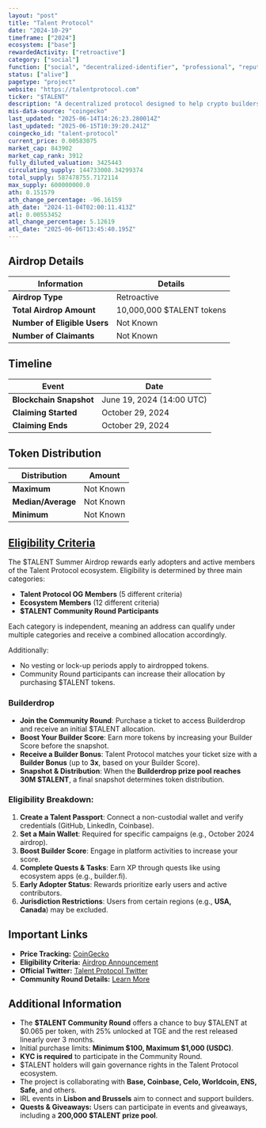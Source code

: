 ```yaml
---
layout: "post"
title: "Talent Protocol"
date: "2024-10-29"
timeframe: ["2024"]
ecosystem: ["base"]
rewardedActivity: ["retroactive"]
category: ["social"]
function: ["social", "decentralized-identifier", "professional", "reputation"]
status: ["alive"]
pagetype: "project"
website: "https://talentprotocol.com"
ticker: "$TALENT"
description: "A decentralized protocol designed to help crypto builders gain recognition and rewards based on verifiable reputation data."
mis-data-source: "coingecko"
last_updated: "2025-06-14T14:26:23.280014Z"
last_updated: "2025-06-15T10:39:20.241Z"
coingecko_id: "talent-protocol"
current_price: 0.00583075
market_cap: 843902
market_cap_rank: 3912
fully_diluted_valuation: 3425443
circulating_supply: 144733008.34299374
total_supply: 587478755.7172114
max_supply: 600000000.0
ath: 0.151579
ath_change_percentage: -96.16159
ath_date: "2024-11-04T02:00:11.413Z"
atl: 0.00553452
atl_change_percentage: 5.12619
atl_date: "2025-06-06T13:45:40.195Z"
---
```


## Airdrop Details

| Information                  | Details                   |
| ---------------------------- | ------------------------- |
| **Airdrop Type**             | Retroactive               |
| **Total Airdrop Amount**     | 10,000,000 $TALENT tokens |
| **Number of Eligible Users** | Not Known                 |
| **Number of Claimants**      | Not Known                 |

## Timeline

| Event                   | Date                      |
| ----------------------- | ------------------------- |
| **Blockchain Snapshot** | June 19, 2024 (14:00 UTC) |
| **Claiming Started**    | October 29, 2024          |
| **Claiming Ends**       | October 29, 2024          |

## Token Distribution

| Distribution       | Amount    |
| ------------------ | --------- |
| **Maximum**        | Not Known |
| **Median/Average** | Not Known |
| **Minimum**        | Not Known |

## [Eligibility Criteria](https://mirror.xyz/talentprotocol.eth/nmvM9HDRHuBox9nZh0RBREc-qA6BL1T6WWEdCrHTynQ)

The $TALENT Summer Airdrop rewards early adopters and active members of the Talent Protocol ecosystem. Eligibility is determined by three main categories:

- **Talent Protocol OG Members** (5 different criteria)
- **Ecosystem Members** (12 different criteria)
- **$TALENT Community Round Participants**

Each category is independent, meaning an address can qualify under multiple categories and receive a combined allocation accordingly.

Additionally:

- No vesting or lock-up periods apply to airdropped tokens.
- Community Round participants can increase their allocation by purchasing $TALENT tokens.

### Builderdrop

- **Join the Community Round**: Purchase a ticket to access Builderdrop and receive an initial $TALENT allocation.
- **Boost Your Builder Score**: Earn more tokens by increasing your Builder Score before the snapshot.
- **Receive a Builder Bonus**: Talent Protocol matches your ticket size with a **Builder Bonus** (up to **3x**, based on your Builder Score).
- **Snapshot & Distribution**: When the **Builderdrop prize pool reaches 30M $TALENT**, a final snapshot determines token distribution.

### Eligibility Breakdown:

1. **Create a Talent Passport**: Connect a non-custodial wallet and verify credentials (GitHub, LinkedIn, Coinbase).
2. **Set a Main Wallet**: Required for specific campaigns (e.g., October 2024 airdrop).
3. **Boost Builder Score**: Engage in platform activities to increase your score.
4. **Complete Quests & Tasks**: Earn XP through quests like using ecosystem apps (e.g., builder.fi).
5. **Early Adopter Status**: Rewards prioritize early users and active contributors.
6. **Jurisdiction Restrictions**: Users from certain regions (e.g., **USA, Canada**) may be excluded.

## Important Links

- **Price Tracking:** [CoinGecko](https://www.coingecko.com/en/coins/talent-protocol)
- **Eligibility Criteria:** [Airdrop Announcement](https://mirror.xyz/talentprotocol.eth/nmvM9HDRHuBox9nZh0RBREc-qA6BL1T6WWEdCrHTynQ)
- **Official Twitter:** [Talent Protocol Twitter](https://x.com/TalentProtocol)
- **Community Round Details:** [Learn More](https://mirror.xyz/talentprotocol.eth/nmvM9HDRHuBox9nZh0RBREc-qA6BL1T6WWEdCrHTynQ)

## Additional Information

- The **$TALENT Community Round** offers a chance to buy $TALENT at $0.065 per token, with 25% unlocked at TGE and the rest released linearly over 3 months.
- Initial purchase limits: **Minimum $100, Maximum $1,000 (USDC)**.
- **KYC is required** to participate in the Community Round.
- $TALENT holders will gain governance rights in the Talent Protocol ecosystem.
- The project is collaborating with **Base, Coinbase, Celo, Worldcoin, ENS, Safe,** and others.
- IRL events in **Lisbon and Brussels** aim to connect and support builders.
- **Quests & Giveaways:** Users can participate in events and giveaways, including a **200,000 $TALENT prize pool**.
